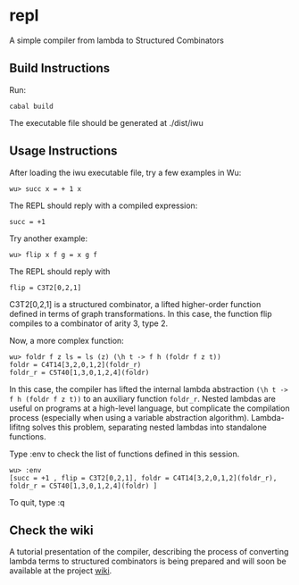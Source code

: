 # repl
A simple compiler from lambda to Structured Combinators


## Build Instructions
Run: 
   
   `cabal build`
   
The executable file should be generated at ./dist/iwu

## Usage Instructions

After loading the iwu executable file, try a few examples in Wu:
   
   `wu> succ x = + 1 x`
   
The REPL should reply with a compiled expression:
   
   `succ = +1`
   
Try another example:

   `wu> flip x f g = x g f`
   
The REPL should reply with

   `flip = C3T2[0,2,1]`
   
C3T2[0,2,1] is a structured combinator, a lifted higher-order function defined in terms of graph transformations. In this case, the function flip compiles to a combinator of arity 3, type 2.

Now, a more complex function:
  
   ```
   wu> foldr f z ls = ls (z) (\h t -> f h (foldr f z t)) 
   foldr = C4T14[3,2,0,1,2](foldr_r)
   foldr_r = C5T40[1,3,0,1,2,4](foldr)
   ```
   
In this case, the compiler has lifted the internal lambda abstraction `(\h t -> f h (foldr f z t))` to an auxiliary function `foldr_r`. Nested lambdas are useful on programs at a high-level language, but complicate the compilation process (especially when using a variable abstraction algorithm). Lambda-lifitng solves this problem, separating nested lambdas into standalone functions. 

Type :env to check the list of functions defined in this session.
  
   ```
   wu> :env
   [succ = +1 , flip = C3T2[0,2,1], foldr = C4T14[3,2,0,1,2](foldr_r), foldr_r = C5T40[1,3,0,1,2,4](foldr) ]  
   ```

To quit, type :q


## Check the wiki

A tutorial presentation of the compiler, describing the process of converting lambda terms to structured combinators is being prepared and will soon be available at the project [wiki](http://wiki.fun-arch.org).




   

